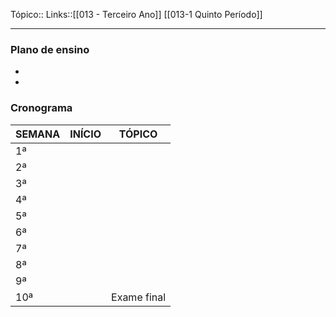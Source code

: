 Tópico::
Links::[[013 - Terceiro Ano]] [[013-1 Quinto Período]]

---

### Plano de ensino
- 
- 
### Cronograma
| SEMANA | INÍCIO   | TÓPICO                                      |
|--------|----------|---------------------------------------------|
| 1ª     |     |  |
| 2ª     |     |                       |
| 3ª     |     |  |
| 4ª     |     |                      |
| 5ª     |     |               |
| 6ª     |     |             |
| 7ª     |     |                      |
| 8ª     |     |                           |
| 9ª     |     |                                |
| 10ª    |     | Exame final                                 |
